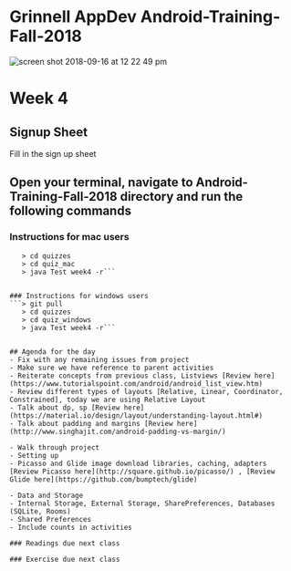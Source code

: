 # Grinnell AppDev Android-Training-Fall-2018

![screen shot 2018-09-16 at 12 22 49 pm](https://user-images.githubusercontent.com/20831683/45599089-48662500-b9ab-11e8-927a-c8d5f31b88f2.png)

# Week 4

## Signup Sheet
Fill in the sign up sheet

## Open your terminal, navigate to Android-Training-Fall-2018 directory and run the following commands

### Instructions for mac users

```> git pull
   > cd quizzes
   > cd quiz_mac
   > java Test week4 -r```


### Instructions for windows users
```> git pull
   > cd quizzes
   > cd quiz_windows
   > java Test week4 -r```


## Agenda for the day
- Fix with any remaining issues from project
- Make sure we have reference to parent activities
- Reiterate concepts from previous class, Listviews [Review here](https://www.tutorialspoint.com/android/android_list_view.htm)
- Review different types of layouts [Relative, Linear, Coordinator, Constrained], today we are using Relative Layout
- Talk about dp, sp [Review here](https://material.io/design/layout/understanding-layout.html#)
- Talk about padding and margins [Review here](http://www.singhajit.com/android-padding-vs-margin/)

- Walk through project
- Setting up  
- Picasso and Glide image download libraries, caching, adapters [Review Picasso here](http://square.github.io/picasso/) , [Review Glide here](https://github.com/bumptech/glide)

- Data and Storage
- Internal Storage, External Storage, SharePreferences, Databases (SQLite, Rooms)
- Shared Preferences
- Include counts in activities

### Readings due next class

### Exercise due next class

